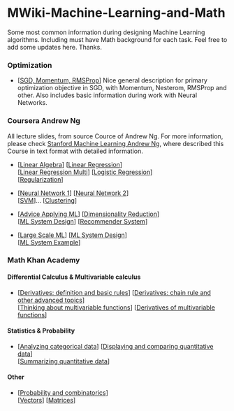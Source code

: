 # MWiki-Machine-Learning-and-Math

Some most common information during designing Machine Learning algorithms. Including must have Math background for each task. Feel free to add some updates here. Thanks. 

### Optimization

* [[SGD, Momentum, RMSProp](http://cs231n.github.io/neural-networks-3/)] Nice general description for primary optimization objective in SGD, with Momentum, Nesterom, RMSProp and other. Also includes basic information during work with Neural Networks. 

### Coursera Andrew Ng
All lecture slides, from source Cource of Andrew Ng. For more information, please check [Stanford Machine Learning Andrew Ng](http://www.holehouse.org/mlclass/), where described this Course in text format with detailed information.

* [[Linear Algebra](https://github.com/GensaGames/MWiki-Machine-Learning-and-Math/blob/master/resources/ML-Andrew-Ng/Linear%20Algebra.pdf)]
[[Linear Regression](https://github.com/GensaGames/MWiki-Machine-Learning-and-Math/blob/master/resources/ML-Andrew-Ng/Linear%20Regression.pdf)]</br>
[[Linear Regression Multi](https://github.com/GensaGames/MWiki-Machine-Learning-and-Math/blob/master/resources/ML-Andrew-Ng/Linear%20Regression%20Multi.pdf)]
[[Logistic Regression](https://github.com/GensaGames/MWiki-Machine-Learning-and-Math/blob/master/resources/ML-Andrew-Ng/Logistic%20Regression.pdf)]</br>
[[Regularization](https://github.com/GensaGames/MWiki-Machine-Learning-and-Math/blob/master/resources/ML-Andrew-Ng/Regularization.pdf)]



* [[Neural Network 1](https://github.com/GensaGames/MWiki-Machine-Learning-and-Math/blob/master/resources/ML-Andrew-Ng/Neural-Network.pdf)]
[[Neural Network 2](https://github.com/GensaGames/MWiki-Machine-Learning-and-Math/blob/master/resources/ML-Andrew-Ng/Neural-Network%202.pdf)]</br>
[[SVM](https://github.com/GensaGames/MWiki-Machine-Learning-and-Math/blob/master/resources/ML-Andrew-Ng/SVM.pdf)]...
[[Clustering](https://github.com/GensaGames/MWiki-Machine-Learning-and-Math/blob/master/resources/ML-Andrew-Ng/Clustring.pdf)] 


* [[Advice Applying ML](https://github.com/GensaGames/MWiki-Machine-Learning-and-Math/blob/master/resources/ML-Andrew-Ng/Advice%20for%20Applying%20ML.pdf)]
[[Dimensionality Reduction](https://github.com/GensaGames/MWiki-Machine-Learning-and-Math/blob/master/resources/ML-Andrew-Ng/Dimensionality%20Reduction.pdf)] </br>
[[ML System Design](https://github.com/GensaGames/MWiki-Machine-Learning-and-Math/blob/master/resources/ML-Andrew-Ng/ML%20System%20Design.pdf)]
[[Recommender System](https://github.com/GensaGames/MWiki-Machine-Learning-and-Math/blob/master/resources/ML-Andrew-Ng/Recommender%20System.pdf)] 


* [[Large Scale ML](https://github.com/GensaGames/MWiki-Machine-Learning-and-Math/blob/master/resources/ML-Andrew-Ng/Large%20Scale%20ML.pdf)]
[[ML System Design](https://github.com/GensaGames/MWiki-Machine-Learning-and-Math/blob/master/resources/ML-Andrew-Ng/ML%20System%20Design.pdf)]</br>
[[ML System Example](https://github.com/GensaGames/MWiki-Machine-Learning-and-Math/blob/master/resources/ML-Andrew-Ng/Application%20Example.pdf)] 


### Math Khan Academy

#### Differential Calculus & Multivariable calculus
* [[Derivatives: definition and basic rules](https://www.khanacademy.org/math/differential-calculus/dc-diff-intro)]
[[Derivatives: chain rule and other advanced topics](https://www.khanacademy.org/math/differential-calculus/dc-chain)]</br>
[[Thinking about multivariable functions](https://www.khanacademy.org/math/multivariable-calculus/thinking-about-multivariable-function)]
[[Derivatives of multivariable functions](https://www.khanacademy.org/math/multivariable-calculus/multivariable-derivatives)]

#### Statistics & Probability
* [[Analyzing categorical data](https://www.khanacademy.org/math/statistics-probability/analyzing-categorical-data)]
[[Displaying and comparing quantitative data](https://www.khanacademy.org/math/statistics-probability/displaying-describing-data)]</br>
[[Summarizing quantitative data](https://www.khanacademy.org/math/statistics-probability/summarizing-quantitative-data)]

#### Other
* [[Probability and combinatorics](https://www.khanacademy.org/math/precalculus/prob-comb)]</br>
[[Vectors](https://www.khanacademy.org/math/precalculus/vectors-precalc)]
[[Matrices](https://www.khanacademy.org/math/precalculus/precalc-matrices)]


